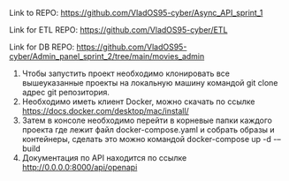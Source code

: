 Link to REPO: https://github.com/VladOS95-cyber/Async_API_sprint_1

Link for ETL REPO: https://github.com/VladOS95-cyber/ETL

Link for DB REPO: https://github.com/VladOS95-cyber/Admin_panel_sprint_2/tree/main/movies_admin

1. Чтобы запустить проект необходимо клонировать все вышеуказанные проекты на локальную машину командой git clone адрес git репозитория.
2. Необходимо иметь клиент Docker, можно скачать по ссылке https://docs.docker.com/desktop/mac/install/
3. Затем в консоле необходимо перейти в корневые папки каждого проекта где лежит файл docker-compose.yaml и собрать образы и контейнеры, сделать это можно командой docker-compose up -d -–build
4. Документация по API находится по ссылке http://0.0.0.0:8000/api/openapi